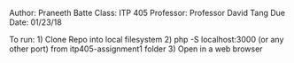 Author: Praneeth Batte
Class: ITP 405
Professor: Professor David Tang
Due Date: 01/23/18

To run:
	1) Clone Repo into local filesystem
	2) php -S localhost:3000 (or any other port) from itp405-assignment1 folder
	3) Open in a web browser